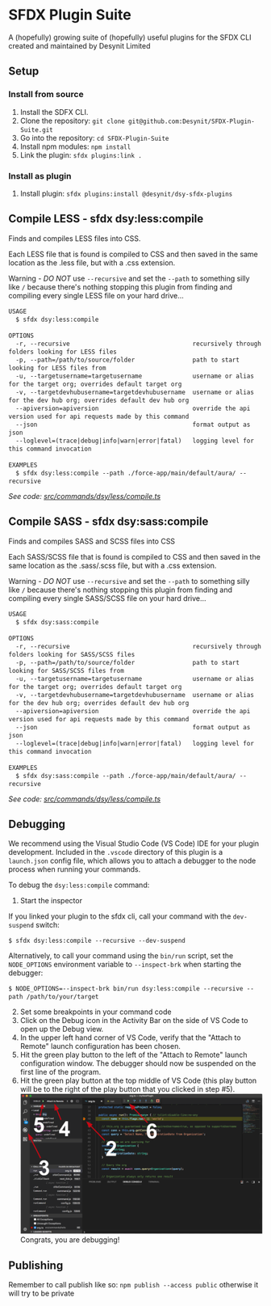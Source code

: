 # SFDX Plugin Suite

A (hopefully) growing suite of (hopefully) useful plugins for the SFDX CLI created and maintained by Desynit Limited

## Setup

### Install from source

1. Install the SDFX CLI.
1. Clone the repository: `git clone git@github.com:Desynit/SFDX-Plugin-Suite.git`
1. Go into the repository: `cd SFDX-Plugin-Suite`
1. Install npm modules: `npm install`
1. Link the plugin: `sfdx plugins:link .`

### Install as plugin

1. Install plugin: `sfdx plugins:install @desynit/dsy-sfdx-plugins`


## Compile LESS - sfdx dsy:less:compile

Finds and compiles LESS files into CSS. 

Each LESS file that is found is compiled to CSS and then saved in the same location as the .less file, but with a .css
extension. 

Warning - *DO NOT* use `--recursive` and set the `--path` to something silly like `/` because there's nothing stopping this
plugin from finding and compiling every single LESS file on your hard drive...

```
USAGE
  $ sfdx dsy:less:compile

OPTIONS
  -r, --recursive                                  recursively through folders looking for LESS files 
  -p, --path=/path/to/source/folder                path to start looking for LESS files from
  -u, --targetusername=targetusername              username or alias for the target org; overrides default target org
  -v, --targetdevhubusername=targetdevhubusername  username or alias for the dev hub org; overrides default dev hub org
  --apiversion=apiversion                          override the api version used for api requests made by this command
  --json                                           format output as json
  --loglevel=(trace|debug|info|warn|error|fatal)   logging level for this command invocation

EXAMPLES
  $ sfdx dsy:less:compile --path ./force-app/main/default/aura/ --recursive
```

_See code: [src/commands/dsy/less/compile.ts](https://github.com/Desynit/SFDX-Plugin-Suite/blob/v0.0.0/src/commands/dsy/less/compile.ts)_

## Compile SASS - sfdx dsy:sass:compile

Finds and compiles SASS and SCSS files into CSS

Each SASS/SCSS file that is found is compiled to CSS and then saved in the same location as the .sass/.scss file, but with a .css
extension. 

Warning - *DO NOT* use `--recursive` and set the `--path` to something silly like `/` because there's nothing stopping this
plugin from finding and compiling every single SASS/SCSS file on your hard drive...

```
USAGE
  $ sfdx dsy:sass:compile

OPTIONS
  -r, --recursive                                  recursively through folders looking for SASS/SCSS files 
  -p, --path=/path/to/source/folder                path to start looking for SASS/SCSS files from
  -u, --targetusername=targetusername              username or alias for the target org; overrides default target org
  -v, --targetdevhubusername=targetdevhubusername  username or alias for the dev hub org; overrides default dev hub org
  --apiversion=apiversion                          override the api version used for api requests made by this command
  --json                                           format output as json
  --loglevel=(trace|debug|info|warn|error|fatal)   logging level for this command invocation

EXAMPLES
  $ sfdx dsy:sass:compile --path ./force-app/main/default/aura/ --recursive
```

_See code: [src/commands/dsy/less/compile.ts](https://github.com/Desynit/SFDX-Plugin-Suite/blob/v0.0.0/src/commands/dsy/less/compile.ts)_


<!-- commandsstop -->
<!-- debugging-your-plugin -->
## Debugging
We recommend using the Visual Studio Code (VS Code) IDE for your plugin development. Included in the `.vscode` directory of this plugin is a `launch.json` config file, which allows you to attach a debugger to the node process when running your commands.

To debug the `dsy:less:compile` command: 
1. Start the inspector
  
If you linked your plugin to the sfdx cli, call your command with the `dev-suspend` switch: 
```sh-session
$ sfdx dsy:less:compile --recursive --dev-suspend
```
  
Alternatively, to call your command using the `bin/run` script, set the `NODE_OPTIONS` environment variable to `--inspect-brk` when starting the debugger:
```sh-session
$ NODE_OPTIONS=--inspect-brk bin/run dsy:less:compile --recursive --path /path/to/your/target
```

2. Set some breakpoints in your command code
3. Click on the Debug icon in the Activity Bar on the side of VS Code to open up the Debug view.
4. In the upper left hand corner of VS Code, verify that the "Attach to Remote" launch configuration has been chosen.
5. Hit the green play button to the left of the "Attach to Remote" launch configuration window. The debugger should now be suspended on the first line of the program. 
6. Hit the green play button at the top middle of VS Code (this play button will be to the right of the play button that you clicked in step #5).
<br><img src=".images/vscodeScreenshot.png" width="480" height="278"><br>
Congrats, you are debugging!

## Publishing
Remember to call publish like so: `npm publish --access public` otherwise it will try to be private